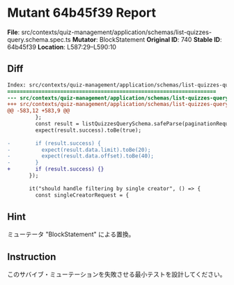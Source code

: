 # Mutant 64b45f39 Report

**File**: src/contexts/quiz-management/application/schemas/list-quizzes-query.schema.spec.ts
**Mutator**: BlockStatement
**Original ID**: 740
**Stable ID**: 64b45f39
**Location**: L587:29–L590:10

## Diff

```diff
Index: src/contexts/quiz-management/application/schemas/list-quizzes-query.schema.spec.ts
===================================================================
--- src/contexts/quiz-management/application/schemas/list-quizzes-query.schema.spec.ts	original
+++ src/contexts/quiz-management/application/schemas/list-quizzes-query.schema.spec.ts	mutated #740
@@ -583,12 +583,9 @@
         };
         const result = listQuizzesQuerySchema.safeParse(paginationRequest);
         expect(result.success).toBe(true);
 
-        if (result.success) {
-          expect(result.data.limit).toBe(20);
-          expect(result.data.offset).toBe(40);
-        }
+        if (result.success) {}
       });
 
       it("should handle filtering by single creator", () => {
         const singleCreatorRequest = {
```

## Hint

ミューテータ "BlockStatement" による置換。

## Instruction

このサバイブ・ミューテーションを失敗させる最小テストを設計してください。
